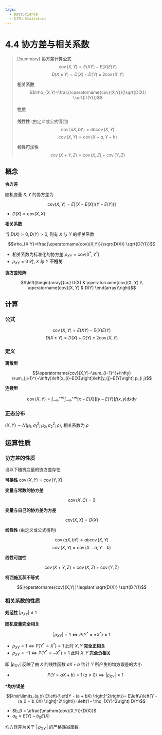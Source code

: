 ```yaml
---
tags:
  - DataScience
  - SJTU-Statistics
---
```

4.4 协方差与相关系数
===
> [!summary]
> **协方差计算公式**
> $$\operatorname{cov}(X,Y)=E(X Y)-E(X) E(Y)$$
> $$D(X \pm Y)=D(X)+D(Y) \pm 2 \operatorname{cov}(X, Y)$$
>
> **相关系数**
> $$\rho_{X Y}=\frac{\operatorname{cov}(X,Y)}{\sqrt{D(X)} \sqrt{D(Y)}}$$
>
> #### 性质
> **线性性** (由定义或公式得到)
> $$\operatorname{cov}(a X,b Y)=a b \operatorname{cov}(X,Y)$$
> $$\operatorname{cov}(X,Y)=\operatorname{cov}(X-a,Y-b)$$
>
> **线性可加性**
> $$\operatorname{cov}(X+Y,Z)=\operatorname{cov}(X,Z)+\operatorname{cov}(Y,Z)$$

## 概念
**协方差**

随机变量 $X, Y$ 的协方差为

$$\mathrm{cov}(X,Y) = E[(X-E(X))(Y-E(Y))]$$
- $D(X) = \mathrm{cov}(X,X)$

**相关系数**

当 $D(X)>0, D(Y)>0$, 则有 $X$ 与 $Y$ 的相关系数

$$\rho_{X Y}=\frac{\operatorname{cov}(X,Y)}{\sqrt{D(X)} \sqrt{D(Y)}}$$
- 相关系数为标准化的协方差 $\rho_{XY} = \mathrm{cov}(X^*,Y^*)$
- $\rho_{XY} = 0$ 时, $X$ 与 $Y$ **不相关**

**协方差矩阵**

$$\left(\begin{array}{cc}
D(X) & \operatorname{cov}(X, Y) \\
\operatorname{cov}(X, Y) & D(Y)
\end{array}\right)$$

## 计算
### 公式
$$\operatorname{cov}(X,Y)=E(X Y)-E(X) E(Y)$$
$$D(X \pm Y)=D(X)+D(Y) \pm 2 \operatorname{cov}(X, Y)$$

### 定义
**离散型**

$$\operatorname{cov}(X,Y)=\sum_{i=1}^{+\infty} \sum_{j=1}^{+\infty}\left[x_{i}-E(X)\right]\left[y_{j}-E(Y)\right] p_{i j}$$

**连续型**

$$\operatorname{cov}(X,Y)=\int_{-\infty}^{+\infty} \int_{-\infty}^{+\infty}[x-E(X)][y-E(Y)] f(x,y) \mathrm{d} x \mathrm{d} y$$
### 正态分布
$(X, Y) \sim N\left(\mu_{1}, \sigma_{1}^{2} ; \mu_{2}, \sigma_{2}^{2} ; \rho\right)$, 相关系数为 $\rho$

## 运算性质
### 协方差的性质
设以下随机变量的协方差存在

**可换性** $\operatorname{cov}(X,Y)=\operatorname{cov}(Y,X)$

**变量与常数的协方差**

$$\operatorname{cov}(X,C) = 0$$

**变量与自己的协方差为方差**

$$ \mathrm{cov}(X,X) = D(X)$$

**线性性** (由定义或公式得到)

$$\operatorname{cov}(a X,b Y)=a b \operatorname{cov}(X,Y)$$
$$\operatorname{cov}(X,Y)=\operatorname{cov}(X-a,Y-b)$$

**线性可加性**

$$\operatorname{cov}(X+Y,Z)=\operatorname{cov}(X,Z)+\operatorname{cov}(Y,Z)$$

**柯西施瓦茨不等式**

$$|\operatorname{cov}(X,Y)| \leqslant \sqrt{D(X)} \sqrt{D(Y)}$$

### 相关系数的性质
**规范性** $\left|\rho_{X Y}\right| \leqslant 1$

**随机变量完全相关**

$$\left|\rho_{X Y}\right| = 1\iff P(Y^* = \pm X^*) = 1$$
- $\rho_{X Y}=1 \iff P(Y^* = X^*) = 1$ 此时 $X,Y$ **完全正相关**
- $\rho_{X Y}= -1 \iff P(Y^* = -X^*) = 1$ 此时 $X,Y$ **完全负相关**

即 $|\rho_{XY}|$ 反映了由 $X$ 的线性函数 $aX+b$ 估计 $Y$ 所产生的均方误差的大小
- $$P(Y=aX+b)=1\,(a\neq0)\implies |\rho_{XY}| = 1$$


**\*均方误差**

$$\min\limits_{a,b} E\left\{\left[Y - (a + bX) \right]^2\right\}= E\left\{\left[Y - (a_0 + b_0X) \right]^2\right\}=\left(1 - \rho_{XY}^2\right) D(Y)$$
- $b_0 = \dfrac{\mathrm{cov}(X,Y)}{D(X)}$
- $a_0 = E(Y) - b_0 E(X)$

均方误差为关于 $|\,\rho_{XY}\,|$ 的严格递减函数
